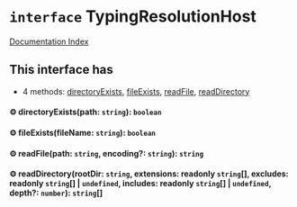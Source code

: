 # `interface` TypingResolutionHost

[Documentation Index](../README.md)

## This interface has

- 4 methods:
[directoryExists](#-directoryexistspath-string-boolean),
[fileExists](#-fileexistsfilename-string-boolean),
[readFile](#-readfilepath-string-encoding-string-string),
[readDirectory](#-readdirectoryrootdir-string-extensions-readonly-string-excludes-readonly-string--undefined-includes-readonly-string--undefined-depth-number-string)


#### ⚙ directoryExists(path: `string`): `boolean`



#### ⚙ fileExists(fileName: `string`): `boolean`



#### ⚙ readFile(path: `string`, encoding?: `string`): `string`



#### ⚙ readDirectory(rootDir: `string`, extensions: readonly `string`\[], excludes: readonly `string`\[] | `undefined`, includes: readonly `string`\[] | `undefined`, depth?: `number`): `string`\[]



